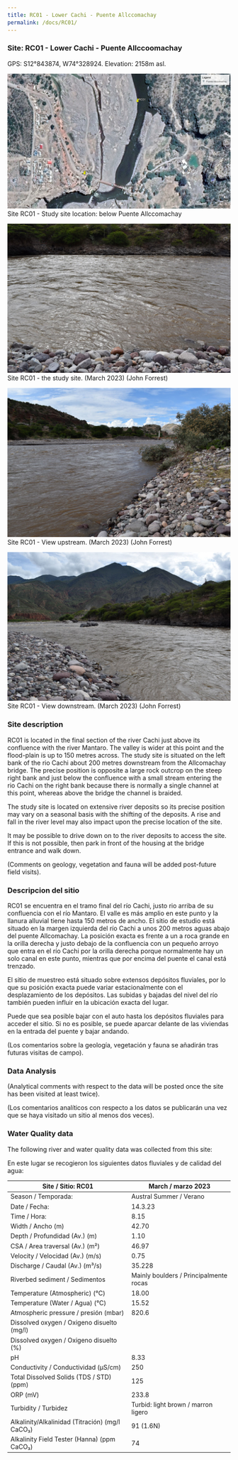 ```yaml
---
title: RC01 - Lower Cachi - Puente Allccomachay
permalink: /docs/RC01/
---
```



### Site: RC01 - Lower Cachi - Puente Allccoomachay

GPS: S12°843874, W74°328924. 
Elevation: 2158m asl.


![RC01](/assets/sites/RC01.jpg)
Site RC01 - Study site location: below Puente Allccomachay


![Site RC01 - the study site](/assets/sites/RC01site.jpg)
Site RC01 - the study site.  (March 2023) (John Forrest)


![RC01 View upstream](/assets/sites/RC01upstream.jpg)
Site RC01 - View upstream.  (March 2023) (John Forrest)


![RC01 View downstream](/assets/sites/RC01downstream.jpg)
Site RC01 - View downstream.  (March 2023) (John Forrest)


### Site description

RC01 is located in the final section of the river Cachi just above its confluence with the river Mantaro. The valley is wider at this point and the flood-plain is up to 150 metres across. The study site is situated on the left bank of the rio Cachi about 200 metres downstream from the Allcomachay bridge. The precise position is opposite a large rock outcrop on the steep right bank and just below the confluence with a small stream entering the rio Cachi on the right bank because there is normally a single channel at this point, whereas above the bridge the channel is braided.

The study site is located on extensive river deposits so its precise position may vary on a seasonal basis with the shifting of the deposits. A rise and fall in the river level may also impact upon the precise location of the site.

It may be possible to drive down on to the river deposits to access the site. If this is not possible, then park in front of the housing at the bridge entrance and walk down.

(Comments on geology, vegetation and fauna will be added post-future field visits).


### Descripcion del sitio

RC01 se encuentra en el tramo final del río Cachi, justo rio arriba de su confluencia con el río Mantaro. El valle es más amplio en este punto y la llanura alluvial tiene hasta 150 metros de ancho. El sitio de estudio está situado en la margen izquierda del río Cachi a unos 200 metros aguas abajo del puente Allcomachay. La posición exacta es frente a un a roca grande en la orilla derecha y justo debajo de la confluencia con un pequeño arroyo que entra en el río Cachi por la orilla derecha porque normalmente hay un solo canal en este punto, mientras que por encima del puente el canal está trenzado.

El sitio de muestreo está situado sobre extensos depósitos fluviales, por lo que su posición exacta puede variar estacionalmente con el desplazamiento de los depósitos. Las subidas y bajadas del nivel del río también pueden influir en la ubicación exacta del lugar.

Puede que sea posible bajar con el auto hasta los depósitos fluviales para acceder el sitio. Si no es posible, se puede aparcar delante de las viviendas en la entrada del puente y bajar andando.

(Los comentarios sobre la geología, vegetación y fauna se añadirán tras futuras visitas de campo).


### Data Analysis

(Analytical comments with respect to the data will be posted once the site has been visited at least twice).

(Los comentarios analíticos con respecto a los datos se publicarán una vez que se haya visitado un sitio al menos dos veces).

### Water Quality data

The following river and water quality data was collected from this site:

En este lugar se recogieron los siguientes datos fluviales y de calidad del agua:

|     Site / Sitio: RC01                                 |     March / marzo 2023                          |
|--------------------------------------------------------|-------------------------------------------------|
|     Season / Temporada:                                |     Austral Summer / Verano                     |
|     Date / Fecha:                                      |     14.3.23                                     |
|     Time / Hora:                                       |     8.15                                        |
|     Width / Ancho (m)                                  |     42.70                                       |
|     Depth / Profundidad (Av.) (m)                      |     1.10                                        |
|     CSA / Area traversal (Av.) (m²)                    |     46.97                                       |
|     Velocity / Velocidad  (Av.) (m/s)                  |     0.75                                        |
|     Discharge / Caudal (Av.) (m³/s)                    |     35.228                                      |
|     Riverbed sediment / Sedimentos                     |     Mainly boulders / Principalmente   rocas    |
|     Temperature (Atmospheric) (°C)                     |     18.00                                       |
|     Temperature (Water / Agua) (°C)                    |     15.52                                       |
|     Atmospheric pressure / presión (mbar)              |     820.6                                       |
|     Dissolved oxygen /   Oxigeno disuelto (mg/l)       |                                                 |
|     Dissolved oxygen / Oxigeno disuelto (%)            |                                                 |
|     pH                                                 |     8.33                                        |
|     Conductivity / Conductividad (µS/cm)               |     250                                         |
|     Total Dissolved Solids (TDS / STD)  (ppm)          |     125                                         |
|     ORP (mV)                                           |     233.8                                       |
|     Turbidity / Turbidez                               |     Turbid: light brown / marron ligero         |
|     Alkalinity/Alkalinidad (Titración) (mg/l CaCO₃)    |     91 (1.6N)                                   |
|     Alkalinity Field Tester (Hanna) (ppm CaCO₃)        |     74                                          |


